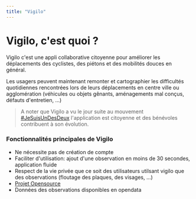 ```yaml
---
title: "Vigilo"
---
```


# Vigilo, c'est quoi ?

Vigilo c'est une appli collaborative citoyenne pour améliorer les déplacements des cyclistes, des
piétons et des mobilités douces en général.

Les usagers peuvent maintenant remonter et cartographier les difficultés quotidiennes
rencontrées lors de leurs déplacements en centre ville ou agglomération (véhicules ou objets gênants,
aménagements mal conçus, défauts d'entretien, …)

> A noter que Vigilo a vu le jour suite au mouvement [#JeSuisUnDesDeux](http://www.jesuisundesdeux.org/portfolio/articles-de-presses/) l'application est citoyenne et des bénévoles contribuent à son évolution.

### Fonctionnalités principales de Vigilo

* Ne nécessite pas de création de compte
* Faciliter d'utilisation: ajout d'une observation en moins de 30 secondes, application fluide
* Respect de la vie privée que ce soit des  utilisateurs utilsant vigilo que des observations (floutage des plaques, des visages, ...)
* [Projet Opensource](https://github.com/jesuisundesdeux)
* Données des observations disponibles en opendata
